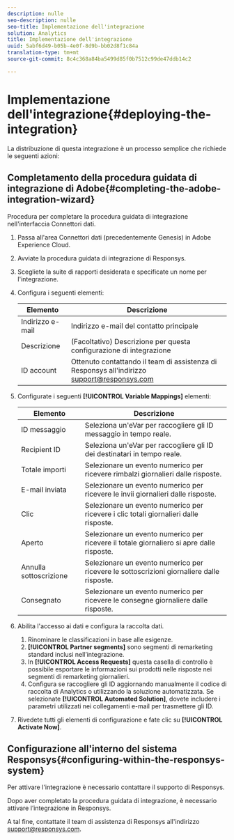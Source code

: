 ```yaml
---
description: nulle
seo-description: nulle
seo-title: Implementazione dell'integrazione
solution: Analytics
title: Implementazione dell'integrazione
uuid: 5abf6d49-b05b-4e0f-8d9b-bb02d8f1c84a
translation-type: tm+mt
source-git-commit: 8c4c368a84ba5499d85f0b7512c99de47ddb14c2

---
```



# Implementazione dell'integrazione{#deploying-the-integration}

La distribuzione di questa integrazione è un processo semplice che richiede le seguenti azioni:

## Completamento della procedura guidata di integrazione di Adobe{#completing-the-adobe-integration-wizard}

Procedura per completare la procedura guidata di integrazione nell'interfaccia Connettori dati.

1. Passa all'area Connettori dati (precedentemente Genesis) in Adobe Experience Cloud.
1. Avviate la procedura guidata di integrazione di Responsys.
1. Scegliete la suite di rapporti desiderata e specificate un nome per l'integrazione.
1. Configura i seguenti elementi:

   | Elemento | Descrizione |
   |---|---|
   | Indirizzo e-mail | Indirizzo e-mail del contatto principale |
   | Descrizione | (Facoltativo) Descrizione per questa configurazione di integrazione |
   | ID account | Ottenuto contattando il team di assistenza di Responsys all'indirizzo support@responsys.com |

1. Configurate i seguenti **[!UICONTROL Variable Mappings]** elementi:

   | Elemento | Descrizione |
   |---|---|
   | ID messaggio | Seleziona un'eVar per raccogliere gli ID messaggio in tempo reale. |
   | Recipient ID | Seleziona un'eVar per raccogliere gli ID dei destinatari in tempo reale. |
   | Totale importi | Selezionare un evento numerico per ricevere rimbalzi giornalieri dalle risposte. |
   | E-mail inviata | Selezionare un evento numerico per ricevere le invii giornalieri dalle risposte. |
   | Clic | Selezionare un evento numerico per ricevere i clic totali giornalieri dalle risposte. |
   | Aperto | Selezionare un evento numerico per ricevere il totale giornaliero si apre dalle risposte. |
   | Annulla sottoscrizione | Selezionare un evento numerico per ricevere le sottoscrizioni giornaliere dalle risposte. |
   | Consegnato | Selezionare un evento numerico per ricevere le consegne giornaliere dalle risposte. |

1. Abilita l'accesso ai dati e configura la raccolta dati.
   1. Rinominare le classificazioni in base alle esigenze.
   1. **[!UICONTROL Partner segments]** sono segmenti di remarketing standard inclusi nell’integrazione.
   1. In **[!UICONTROL Access Requests]** questa casella di controllo è possibile esportare le informazioni sui prodotti nelle risposte nei segmenti di remarketing giornalieri.
   1. Configura se raccogliere gli ID aggiornando manualmente il codice di raccolta di Analytics o utilizzando la soluzione automatizzata. Se selezionate **[!UICONTROL Automated Solution]**, dovete includere i parametri utilizzati nei collegamenti e-mail per trasmettere gli ID.
1. Rivedete tutti gli elementi di configurazione e fate clic su **[!UICONTROL Activate Now]**.

## Configurazione all'interno del sistema Responsys{#configuring-within-the-responsys-system}

Per attivare l'integrazione è necessario contattare il supporto di Responsys.

Dopo aver completato la procedura guidata di integrazione, è necessario attivare l’integrazione in Responsys.

A tal fine, contattate il team di assistenza di Responsys all'indirizzo support@responsys.com.
